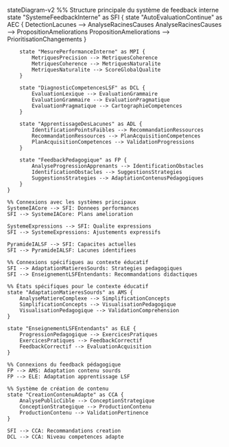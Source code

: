 stateDiagram-v2
    %% Structure principale du système de feedback interne
    state "SystemeFeedbackInterne" as SFI {
        state "AutoEvaluationContinue" as AEC {
            DetectionLacunes --> AnalyseRacinesCauses
            AnalyseRacinesCauses --> PropositionAmeliorations
            PropositionAmeliorations --> PrioritisationChangements
        }
        
        state "MesurePerformanceInterne" as MPI {
            MetriquesPrecision --> MetriquesCoherence
            MetriquesCoherence --> MetriquesNaturalite
            MetriquesNaturalite --> ScoreGlobalQualite
        }
        
        state "DiagnosticCompetencesLSF" as DCL {
            EvaluationLexique --> EvaluationGrammaire
            EvaluationGrammaire --> EvaluationPragmatique
            EvaluationPragmatique --> CartographieCompetences
        }
        
        state "ApprentissageDesLacunes" as ADL {
            IdentificationPointsFaibles --> RecommandationRessources
            RecommandationRessources --> PlanAcquisitionCompetences
            PlanAcquisitionCompetences --> ValidationProgressions
        }
        
        state "FeedbackPedagogique" as FP {
            AnalyseProgressionApprenants --> IdentificationObstacles
            IdentificationObstacles --> SuggestionsStrategies
            SuggestionsStrategies --> AdaptationContenusPedagogiques
        }
    }
    
    %% Connexions avec les systèmes principaux
    SystemeIACore --> SFI: Donnees performances 
    SFI --> SystemeIACore: Plans amelioration
    
    SystemeExpressions --> SFI: Qualite expressions
    SFI --> SystemeExpressions: Ajustements expressifs
    
    PyramideIALSF --> SFI: Capacites actuelles
    SFI --> PyramideIALSF: Lacunes identifiees
    
    %% Connexions spécifiques au contexte éducatif
    SFI --> AdaptationMatieresSourds: Strategies pedagogiques
    SFI --> EnseignementLSFEntendants: Recommandations didactiques
    
    %% États spécifiques pour le contexte éducatif
    state "AdaptationMatieresSourds" as AMS {
        AnalyseMatiereComplexe --> SimplificationConcepts
        SimplificationConcepts --> VisualisationPedagogique
        VisualisationPedagogique --> ValidationComprehension
    }
    
    state "EnseignementLSFEntendants" as ELE {
        ProgressionPedagogique --> ExercicesPratiques
        ExercicesPratiques --> FeedbackCorrectif
        FeedbackCorrectif --> EvaluationAcquisition
    }
    
    %% Connexions du feedback pédagogique
    FP --> AMS: Adaptation contenu sourds
    FP --> ELE: Adaptation apprentissage LSF
    
    %% Système de création de contenu
    state "CreationContenuAdapte" as CCA {
        AnalysePublicCible --> ConceptionStrategique
        ConceptionStrategique --> ProductionContenu
        ProductionContenu --> ValidationPertinence
    }
    
    SFI --> CCA: Recommandations creation
    DCL --> CCA: Niveau competences adapte